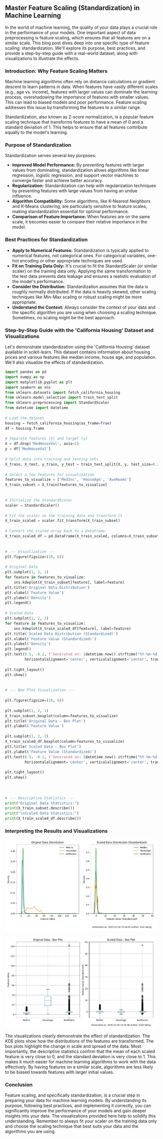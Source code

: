## Master Feature Scaling (Standardization) in Machine Learning

In the world of machine learning, the quality of your data plays a crucial role in the performance of your models.  One important aspect of data preprocessing is feature scaling, which ensures that all features are on a similar scale. This blog post dives deep into one specific type of feature scaling: standardization. We'll explore its purpose, best practices, and provide a step-by-step guide with a real-world dataset, along with visualizations to illustrate the effects.

### Introduction: Why Feature Scaling Matters

Machine learning algorithms often rely on distance calculations or gradient descent to learn patterns in data.  When features have vastly different scales (e.g., age vs. income), features with larger values can dominate the learning process, overshadowing the importance of features with smaller values.  This can lead to biased models and poor performance. Feature scaling addresses this issue by transforming the features to a similar range.

Standardization, also known as Z-score normalization, is a popular feature scaling technique that transforms features to have a mean of 0 and a standard deviation of 1.  This helps to ensure that all features contribute equally to the model's learning.

### Purpose of Standardization

Standardization serves several key purposes:

* **Improved Model Performance:** By preventing features with larger values from dominating, standardization allows algorithms like linear regression, logistic regression, and support vector machines to converge faster and achieve better accuracy.
* **Regularization:**  Standardization can help with regularization techniques by preventing features with large values from having an undue influence.
* **Algorithm Compatibility:** Some algorithms, like K-Nearest Neighbors and K-Means clustering, are particularly sensitive to feature scales, making standardization essential for optimal performance.
* **Comparison of Feature Importance:** When features are on the same scale, it becomes easier to compare their relative importance in the model.

### Best Practices for Standardization

* **Apply to Numerical Features:** Standardization is typically applied to numerical features, not categorical ones.  For categorical variables, one-hot encoding or other appropriate techniques are used.
* **Fit on Training Data Only:**  It's crucial to fit the StandardScaler (or similar scaler) on the training data only.  Applying the same transformation to the test data prevents data leakage and ensures a realistic evaluation of the model's performance.
* **Consider the Distribution:** Standardization assumes that the data is roughly normally distributed. If the data is heavily skewed, other scaling techniques like Min-Max scaling or robust scaling might be more appropriate.
* **Understand the Context:**  Always consider the context of your data and the specific algorithm you are using when choosing a scaling technique.  Sometimes, no scaling might be the best approach.

### Step-by-Step Guide with the 'California Housing' Dataset and Visualizations

Let's demonstrate standardization using the 'California Housing' dataset available in scikit-learn. This dataset contains information about housing prices and various features like median income, house age, and population. We'll also visualize the effects of standardization.

```python
import pandas as pd
import numpy as np
import matplotlib.pyplot as plt
import seaborn as sns
from sklearn.datasets import fetch_california_housing
from sklearn.model_selection import train_test_split
from sklearn.preprocessing import StandardScaler
from datetime import datetime

# Load the dataset
housing = fetch_california_housing(as_frame=True)
df = housing.frame

# Separate features (X) and target (y)
X = df.drop('MedHouseVal', axis=1)
y = df['MedHouseVal']

# Split data into training and testing sets
X_train, X_test, y_train, y_test = train_test_split(X, y, test_size=0.2, random_state=42)

# Select a few features for visualization
features_to_visualize = ['MedInc', 'HouseAge', 'AveRooms']
X_train_subset = X_train[features_to_visualize]


# Initialize the StandardScaler
scaler = StandardScaler()

# Fit the scaler on the training data and transform it
X_train_scaled = scaler.fit_transform(X_train_subset)

# Convert the scaled array back to a DataFrame
X_train_scaled_df = pd.DataFrame(X_train_scaled, columns=X_train_subset.columns)


# --- Visualization ---
plt.figure(figsize=(10, 6))

# Original Data
plt.subplot(1, 2, 1)
for feature in features_to_visualize:
    sns.kdeplot(X_train_subset[feature], label=feature)
plt.title('Original Data Distribution')
plt.xlabel('Feature Value')
plt.ylabel('Density')
plt.legend()

# Scaled Data
plt.subplot(1, 2, 2)
for feature in features_to_visualize:
    sns.kdeplot(X_train_scaled_df[feature], label=feature)
plt.title('Scaled Data Distribution (Standardized)')
plt.xlabel('Feature Value (Standardized)')
plt.ylabel('Density')
plt.legend()
plt.text(0.5, -0.2, f'Generated on: {datetime.now().strftime("%Y-%m-%d %H:%M:%S")} Author: Vialli Wong', 
         horizontalalignment='center', verticalalignment='center', transform=plt.gca().transAxes)

plt.tight_layout()
plt.show()


# --- Box Plot Visualization ---

plt.figure(figsize=(10, 6))

plt.subplot(1, 2, 1)
X_train_subset.boxplot(column=features_to_visualize)
plt.title('Original Data - Box Plot')
plt.ylabel('Feature Value')

plt.subplot(1, 2, 2)
X_train_scaled_df.boxplot(column=features_to_visualize)
plt.title('Scaled Data - Box Plot')
plt.ylabel('Feature Value (Standardized)')
plt.text(0.5, -0.2, f'Generated on: {datetime.now().strftime("%Y-%m-%d %H:%M:%S")} Author: Vialli Wong', 
         horizontalalignment='center', verticalalignment='center', transform=plt.gca().transAxes)

plt.tight_layout()
plt.show()



# --- Descriptive Statistics ---
print("Original Data Statistics:")
print(X_train_subset.describe())
print("\nScaled Data Statistics:")
print(X_train_scaled_df.describe())
```

### Interpreting the Results and Visualizations

![Figure 1](https://raw.githubusercontent.com/vialliw/Hyperion_Data_Science_Bootcamp/main/image/feature-scaling-standardization1.png)

![Figure 2](https://raw.githubusercontent.com/vialliw/Hyperion_Data_Science_Bootcamp/main/image/feature-scaling-standardization2.png)

The visualizations clearly demonstrate the effect of standardization.  The KDE plots show how the distributions of the features are transformed.  The box plots highlight the change in scale and spread of the data.  Most importantly, the descriptive statistics confirm that the mean of each scaled feature is very close to 0, and the standard deviation is very close to 1.  This makes it much easier for machine learning algorithms to work with the data effectively.  By having features on a similar scale, algorithms are less likely to be biased towards features with larger initial values.

### Conclusion

Feature scaling, and specifically standardization, is a crucial step in preparing your data for machine learning models. By understanding its purpose, following best practices, and implementing it correctly, you can significantly improve the performance of your models and gain deeper insights into your data.  The visualizations provided here help to solidify this understanding. Remember to always fit your scaler on the training data only and choose the scaling technique that best suits your data and the algorithms you are using.

